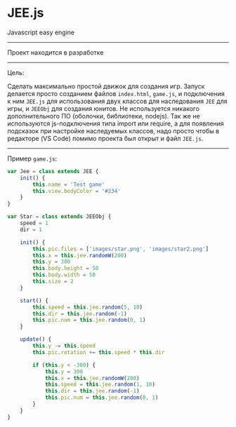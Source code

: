 # JEE.js
Javascript easy engine


______

Проект находится в разработке

______

Цель: 

Сделать максимально простой движок для создания игр. Запуск делается просто созданием файлов `index.html`, `game.js`, и подключения к ним `JEE.js` для использования двух классов для наследования `JEE` для игры, и `JEEObj` для создания юнитов. Не используется никакого дополнительного ПО (оболочки, библиотеки, nodejs). Так же не используются js-подключения типа import или require, а для появления подсказок при настройке наследуемых классов, надо просто чтобы в редакторе (VS Code) помимо проекта был открыт и файл `JEE.js`.

______

Пример `game.js`:
```javascript
var Jee = class extends JEE {
    init() {
        this.name = 'Test game'
        this.view.bodyColor = '#234'
    }
}

var Star = class extends JEEObj {
    speed = 1
    dir = 1

    init() {
        this.pic.files = ['images/star.png', 'images/star2.png']
        this.x = this.jee.randomW(200)
        this.y = 300
        this.body.height = 50
        this.body.width = 50
        this.size = 2
    }

    start() {
        this.speed = this.jee.random(5, 10)
        this.dir = this.jee.random(-1)
        this.pic.num = this.jee.random(0, 1)
    }

    update() {
        this.y -= this.speed
        this.pic.rotation += this.speed * this.dir

        if (this.y < -300) {
            this.y = 300
            this.x = this.jee.randomW(200)
            this.speed = this.jee.random(1, 10)
            this.dir = this.jee.random(-1)
            this.pic.num = this.jee.random(0, 1)
        }
    }
}
```











